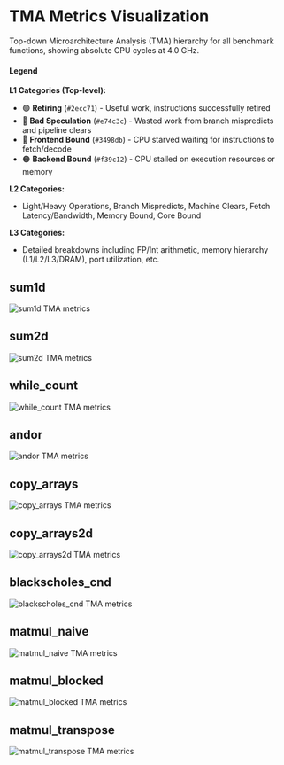 # TMA Metrics Visualization

Top-down Microarchitecture Analysis (TMA) hierarchy for all benchmark functions, showing absolute CPU cycles at 4.0 GHz.

#### Legend

**L1 Categories (Top-level):**
- 🟢 **Retiring** (`#2ecc71`) - Useful work, instructions successfully retired
- 🔴 **Bad Speculation** (`#e74c3c`) - Wasted work from branch mispredicts and pipeline clears
- 🔵 **Frontend Bound** (`#3498db`) - CPU starved waiting for instructions to fetch/decode
- 🟠 **Backend Bound** (`#f39c12`) - CPU stalled on execution resources or memory

**L2 Categories:**
- Light/Heavy Operations, Branch Mispredicts, Machine Clears, Fetch Latency/Bandwidth, Memory Bound, Core Bound

**L3 Categories:**
- Detailed breakdowns including FP/Int arithmetic, memory hierarchy (L1/L2/L3/DRAM), port utilization, etc.

## sum1d
![sum1d TMA metrics](plots/sum1d.svg)

## sum2d
![sum2d TMA metrics](plots/sum2d.svg)

## while_count
![while_count TMA metrics](plots/while_count.svg)

## andor
![andor TMA metrics](plots/andor.svg)

## copy_arrays
![copy_arrays TMA metrics](plots/copy_arrays.svg)

## copy_arrays2d
![copy_arrays2d TMA metrics](plots/copy_arrays2d.svg)

## blackscholes_cnd
![blackscholes_cnd TMA metrics](plots/blackscholes_cnd.svg)

## matmul_naive
![matmul_naive TMA metrics](plots/matmul_naive.svg)

## matmul_blocked
![matmul_blocked TMA metrics](plots/matmul_blocked.svg)

## matmul_transpose
![matmul_transpose TMA metrics](plots/matmul_transpose.svg)
